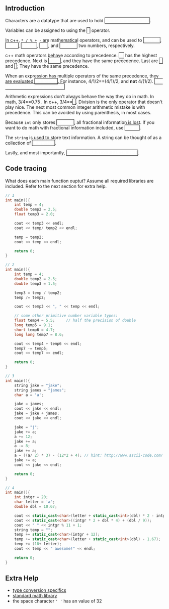 Introduction
---

Characters are a datatype that are used to hold
<a style="color:white;border:solid black;border-width:1px">character information</a>.


Variables can be assigned to using the
<a style="color:white;border:solid black;border-width:1px">=</a> operator.

In c++, ``* / % + -`` are mathematical operators, and can be used to
<a style="color:white;border:solid black;border-width:1px">multiply</a>,
<a style="color:white;border:solid black;border-width:1px">divide</a>,
<a style="color:white;border:solid black;border-width:1px">modulo</a>,
<a style="color:white;border:solid black;border-width:1px">add</a>, and
<a style="color:white;border:solid black;border-width:1px">subtract</a> two numbers, respectively.

c++ math operators behave according to precedence.
<a style="color:white;border:solid black;border-width:1px">(&nbsp;)</a>
has the highest precedence.
Next is
<a style="color:white;border:solid black;border-width:1px"> \* / % </a>,
and they have the same precedence.
Last are
<a style="color:white;border:solid black;border-width:1px">+</a>
and
<a style="color:white;border:solid black;border-width:1px">-</a>;
They have the same precedence.

When an expression has multiple operators of the same precedence, they are evaluated
<a style="color:white;border:solid black;border-width:1px">left to right</a>.
For instance, 4/1/2==(4/1)/2, and **not** 4/(1/2).
<a style="color:white;border:solid black;border-width:1px">(the second would be a problem)</a>


Arithmetic expressions don't always behave the way they do in math.
In math, 3/4==0.75 .
In c++, 3/4==<a style="color:white;border:solid black;border-width:1px">0</a>.
Division is the only operator that doesn't play nice.
The next most common integer arithmetic mistake is with precedence.
This can be avoided by using parenthesis, in most cases.

Because ``int`` only stores
<a style="color:white;border:solid black;border-width:1px">integers</a>,
all fractional information is lost.
If you want to do math with fractional information included, use
<a style="color:white;border:solid black;border-width:1px">double</a>.

The ``string`` is used to store text information.
A string can be thought of as a collection of
<a style="color:white;border:solid black;border-width:1px">characters</a>.

Lastly, and most importantly, 
<a style="color:white;border:solid black;border-width:1px">**FOLLOW THE STYLE GUIDELINES**</a>.


Code tracing
---

What does each main function ouptut?
Assume all required libraries are included.
Refer to the next section for extra help.

```c++
// 1
int main(){
    int temp = 4;
    double temp2 = 2.5;
    float temp3 = 2.0;

    cout << temp3 << endl;
    cout << temp/ temp2 << endl;

    temp = temp2;
    cout << temp << endl;

    return 0;
}

// 2
int main(){
    int temp = 4;
    double temp2 = 2.5;
    double temp3 = 1.5;

    temp3 = temp / temp2;
    temp /= temp2;

    cout << temp3 << ", " << temp << endl;

    // some other primitive number variable types:
    float temp4 = 5.5;     // half the precision of double
    long temp5 = 9.1;
    short temp6 = 4.7;
    long long temp7 = 8.6;

    cout << temp4 + temp6 << endl;
    temp7 -= temp5;
    cout << temp7 << endl;

    return 0;
}

// 3
int main(){
    string jake = "jake";
    string james = "james";
    char a = 'a';

    jake = james;
    cout << jake << endl;
    jake = jake + james;
    cout << jake << endl;

    jake = "j";
    jake += a;
    a += 12;
    jake += a;
    a -= 8;
    jake += a;
    a = ((a/ 2) * 3) - (12*2 + 4); // hint: http://www.ascii-code.com/
    jake += a;
    cout << jake << endl;

    return 0;
}

// 4
int main(){
    int intgr = 20;
    char letter = 'a';
    double dbl = 10.67;

    cout << static_cast<char>(letter + static_cast<int>(dbl) * 2 - intgr * 2.5);
    cout << static_cast<char>((intgr * 2 + dbl * 4) + (dbl / 9));
    cout << " " << intgr % 11 + 1;
    string temp = "";
    temp += static_cast<char>(intgr + 12);
    temp += static_cast<char>(letter + static_cast<int>(dbl) - 1.67);
    temp += (18+ letter);
    cout << temp << " awesome!" << endl;

    return 0;
}
```


Extra Help
---

* [type conversion specifics](http://www-h.eng.cam.ac.uk/help/tpl/languages/C++/strongtyping.html)
* [standard math library](http://www.cplusplus.com/reference/cmath/)
* the space character ``' '`` has an value of 32


